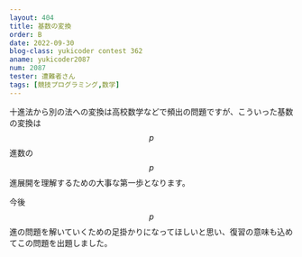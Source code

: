 ```yaml
---
layout: 404
title: 基数の変換
order: B
date: 2022-09-30
blog-class: yukicoder contest 362
aname: yukicoder2087
num: 2087
tester: 遭難者さん
tags: [競技プログラミング,数学]
---
```


十進法から別の法への変換は高校数学などで頻出の問題ですが、こういった基数の変換は$$p$$進数の$$p$$進展開を理解するための大事な第一歩となります。

今後$$p$$進の問題を解いていくための足掛かりになってほしいと思い、復習の意味も込めてこの問題を出題しました。
